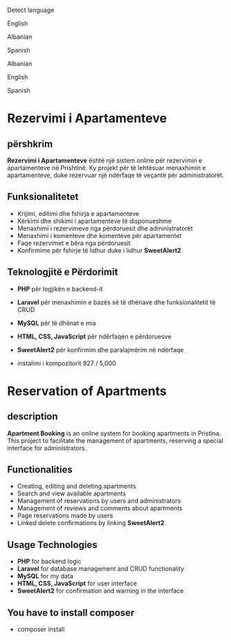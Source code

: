 

Detect language

English

Albanian

Spanish

Albanian

English

Spanish
# Rezervimi i Apartamenteve

## përshkrim

**Rezervimi i Apartamenteve** është një sistem online për rezervimin e apartamenteve në Prishtinë. Ky projekt për të lehtësuar menaxhimin e apartamenteve, duke rezervuar një ndërfaqe të veçantë për administratorët.

## Funksionalitetet

- Krijimi, editimi dhe fshirja e apartamenteve
- Kërkimi dhe shikimi i apartamenteve të disponueshme
- Menaxhimi i rezervimeve nga përdoruesit dhe administratorët
- Menaxhimi i komenteve dhe komenteve për apartamentet
- Faqe rezervimet e bëra nga përdoruesit
- Konfirmime për fshirje të lidhur duke i lidhur **SweetAlert2**

## Teknologjitë e Përdorimit

- **PHP** për logjikën e backend-it
- **Laravel** për menaxhimin e bazës së të dhënave dhe funksionalitetit të CRUD
- **MySQL** për të dhënat e mia
- **HTML, CSS, JavaScript** për ndërfaqen e përdoruesve
- **SweetAlert2** për konfirmim dhe paralajmërim në ndërfaqe

- instalimi i kompozitorit
927 / 5,000
# Reservation of Apartments

## description

**Apartment Booking** is an online system for booking apartments in Pristina. This project to facilitate the management of apartments, reserving a special interface for administrators.

## Functionalities

- Creating, editing and deleting apartments
- Search and view available apartments
- Management of reservations by users and administrators
- Management of reviews and comments about apartments
- Page reservations made by users
- Linked delete confirmations by linking **SweetAlert2**

## Usage Technologies

- **PHP** for backend logic
- **Laravel** for database management and CRUD functionality
- **MySQL** for my data
- **HTML, CSS, JavaScript** for user interface
- **SweetAlert2** for confirmation and warning in the interface

## You have to install composer
- composer install
